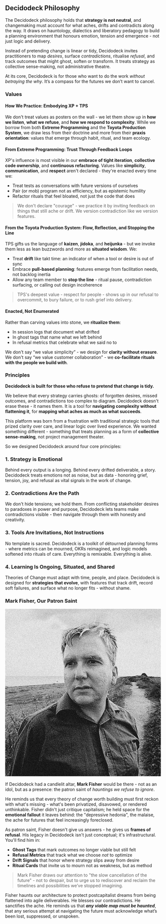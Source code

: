 ## Decidodeck Philosophy

The Decidodeck philosophy holds that **strategy is not neutral**, and changemaking must account for what aches, drifts and contradicts along the way. It draws on hauntology, dialectics and liberatory pedagogy to build a planning environment that honours emotion, tension and emergence - not just logic and delivery.

Instead of pretending change is linear or tidy, Decidodeck invites practitioners to map *desires*, surface *contradictions*, ritualise *refusal*, and track outcomes that might ghost, soften or transform. It treats strategy as collective sense-making, not administrative theatre.

At its core, Decidodeck is for those who want to do the work *without betraying the why*. It’s a compass for the futures we don’t want to cancel.

### Values

#### How We Practice: Embodying XP + TPS

We don't treat values as posters on the wall - we let them show up in **how we listen**, **what we refuse**, and **how we respond to complexity**. While we borrow from both **Extreme Programming** and the **Toyota Production System**, we draw less from their doctrine and more from their **praxis orientation**: values that emerge through habit, ritual, and team ecology.

#### From Extreme Programming: Trust Through Feedback Loops

XP's influence is most visible in our **embrace of tight iteration**, **collective code ownership**, and **continuous refactoring**. Values like **simplicity**, **communication**, and **respect** aren't declared - they're enacted every time we:

- Treat tests as conversations with future versions of ourselves
- Pair (or mob) program not as efficiency, but as epistemic humility
- Refactor rituals that feel bloated, not just the code that does

> We don't declare "courage" - we practice it by inviting feedback on things that still ache or drift. We version contradiction like we version features.

#### From the Toyota Production System: Flow, Reflection, and Stopping the Line

TPS gifts us the language of **kaizen**, **jidoka**, and **heijunka** - but we invoke them less as lean buzzwords and more as **situated wisdom**. We:

- Treat **drift** like takt time: an indicator of when a tool or desire is out of sync  
- Embrace **pull-based planning**: features emerge from facilitation needs, not backlog inertia  
- Allow any team member to **stop the line** - ritual pause, contradiction surfacing, or calling out design incoherence

> TPS's deepest value - respect for people - shows up in our refusal to overcommit, to bury failure, or to rush grief into delivery.

#### Enacted, Not Enumerated

Rather than carving values into stone, we **ritualize them**:  
- In session logs that document what drifted  
- In ghost tags that name what we left behind  
- In refusal metrics that celebrate what we said no to

We don't say “we value simplicity” - we design for **clarity without erasure**. We don't say “we value customer collaboration” - we **co-facilitate rituals with the people we build with**.

### Principles

**Decidodeck is built for those who refuse to pretend that change is tidy.**

We believe that every strategy carries ghosts: of forgotten desires, missed outcomes, and contradictions too complex to diagram. Decidodeck doesn't erase these - it names them. It is a tool for **navigating complexity without flattening it**, for **mapping what aches as much as what succeeds**.

This platform was born from a frustration with traditional strategic tools that prized clarity over care, and linear logic over lived experience. We wanted something different - something that treats planning as a form of **collective sense-making**, not project management theater.

So we designed Decidodeck around four core principles:

### 1. **Strategy is Emotional**

Behind every output is a longing. Behind every drifted deliverable, a story. Decidodeck treats emotions not as noise, but as data - honoring grief, tension, joy, and refusal as vital signals in the work of change.

### 2. **Contradictions Are the Path**

We don't hide tensions; we hold them. From conflicting stakeholder desires to paradoxes in power and purpose, Decidodeck lets teams make contradictions visible - then navigate through them with honesty and creativity.

### 3. **Tools Are Invitations, Not Instructions**

No template is sacred. Decidodeck is a toolkit of détourned planning forms - where metrics can be mourned, OKRs reimagined, and logic models softened into rituals of care. Everything is remixable. Everything is alive.

### 4. **Learning Is Ongoing, Situated, and Shared**

Theories of Change must adapt with time, people, and place. Decidodeck is designed for **strategies that evolve**, with features that track drift, record soft failures, and surface what no longer fits - without shame.

### Mark Fisher, Our Patron Saint

![Mark Fisher](/doc/mark_fisher.jpg)

If Decidodeck had a candlelit altar, **Mark Fisher** would be there - not as an idol, but as a presence: the patron saint of *hauntings we refuse to ignore*.

He reminds us that every theory of change worth building must first reckon with what's missing - what's been privatized, disavowed, or rendered unthinkable. Fisher didn't just critique capitalism; he held space for the **emotional fallout** it leaves behind: the "depressive hedonia", the malaise, the ache for futures that feel increasingly foreclosed.

As patron saint, Fisher doesn't give us answers - he gives us **frames of refusal**. His legacy in Decidodeck isn't just conceptual; it's infrastructural. You'll find him in:

- **Ghost Tags** that mark outcomes no longer viable but still felt
- **Refusal Metrics** that track what we choose *not* to optimize
- **Drift Signals** that honor where strategy slips away from desire
- **Ritual Cards** that invite us to mourn not as weakness, but as method

> Mark Fisher draws our attention to "the slow cancellation of the future" - not to despair, but to urge us to rediscover and reclaim the timelines and possibilities we’ve stopped imagining.

Fisher haunts our architecture to protect postcapitalist dreams from being flattened into agile deliverables. He blesses our contradictions. He sanctifies the ache. He reminds us that ***any viable map must be haunted***, that any serious attempt at navigating the future must acknowledge what’s been lost, suppressed, or unspoken.












